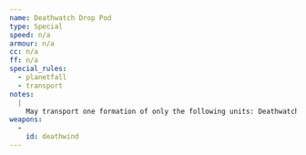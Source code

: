 ```yaml
---
name: Deathwatch Drop Pod
type: Special
speed: n/a
armour: n/a
cc: n/a
ff: n/a
special_rules:
  - planetfall
  - transport
notes:
  |
    May transport one formation of only the following units: Deathwatch Scout, Deathwatch Terminator, Deathwatch Veteran, Venerable Dreadnought. After the drop pod lands, its Deathwind attacks all enemy units within 15cm. Each enemy formation attacked receives a Blast marker for coming under fire, and an extra Blast marker for each casualty. Then any troops carried in the drop pod must disembark within 5cm of the drop pod or within 5cm of another unit from the same formation that has already landed, so long as all units are placed within 15cm of the drop pod. Drop pod models should be removed from the board once the formation they transport has disembarked. Counts as a Drop Pod for the purposes of being transported. Counts as a Drop Pod for the purposes of being transported.
weapons:
  -
    id: deathwind
---
```

